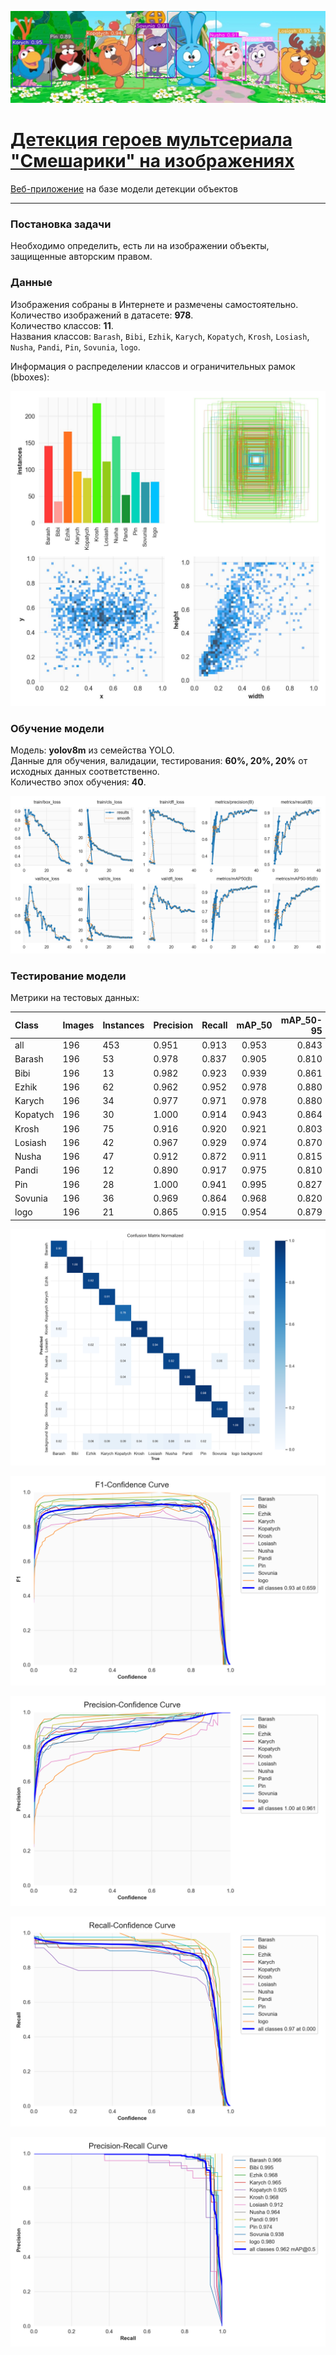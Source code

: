 ![Пример работы модели](https://github.com/Nanobelka/Smeshariki_detection_demo/blob/main/images/title_example.jpg)

# [Детекция героев мультсериала "Смешарики" на изображениях](https://smeshariki-detection.streamlit.app/)
[Веб-приложение](https://smeshariki-detection.streamlit.app/) на базе модели детекции объектов

---

### Постановка задачи

Необходимо определить, есть ли на изображении объекты, защищенные авторским правом.


### Данные

Изображения собраны в Интернете и размечены самостоятельно.  
Количество изображений в датасете: **978**.  
Количество классов: **11**.  
Названия классов: `Barash`, `Bibi`, `Ezhik`, `Karych`, `Kopatych`, `Krosh`, `Losiash`, `Nusha`, `Pandi`, `Pin`, `Sovunia`, `logo`.

Информация о распределении классов и ограничительных рамок (bboxes):

![Распределение меток](https://github.com/Nanobelka/Smeshariki_detection_demo/blob/main/images/labels.jpg)


### Обучение модели

Модель: **yolov8m** из семейства YOLO.  
Данные для обучения, валидации, тестирования: **60%, 20%, 20%** от исходных данных соответственно.  
Количество эпох обучения: **40**.  

![Лосс и метрики во время обучения](https://github.com/Nanobelka/Smeshariki_detection_demo/blob/main/images/results.png)


### Тестирование модели

Метрики на тестовых данных:

|   Class  | Images | Instances | Precision | Recall | mAP_50 | mAP_50-95 |
|:---------|--------|-----------|-----------|--------|:------:|----------:|
| all      | 196    | 453       | 0.951     | 0.913  | 0.953  | 0.843     |
| Barash   | 196    | 53        | 0.978     | 0.837  | 0.905  | 0.810     |
| Bibi     | 196    | 13        | 0.982     | 0.923  | 0.939  | 0.861     |
| Ezhik    | 196    | 62        | 0.962     | 0.952  | 0.978  | 0.880     |
| Karych   | 196    | 34        | 0.977     | 0.971  | 0.978  | 0.880     |
| Kopatych | 196    | 30        | 1.000     | 0.914  | 0.943  | 0.864     |
| Krosh    | 196    | 75        | 0.916     | 0.920  | 0.921  | 0.803     |
| Losiash  | 196    | 42        | 0.967     | 0.929  | 0.974  | 0.870     |
| Nusha    | 196    | 47        | 0.912     | 0.872  | 0.911  | 0.815     |
| Pandi    | 196    | 12        | 0.890     | 0.917  | 0.975  | 0.810     |
| Pin      | 196    | 28        | 1.000     | 0.941  | 0.995  | 0.827     |
| Sovunia  | 196    | 36        | 0.969     | 0.864  | 0.968  | 0.820     |
| logo     | 196    | 21        | 0.865     | 0.915  | 0.954  | 0.879     |

![Нормализованная Confusion Matrix](https://github.com/Nanobelka/Smeshariki_detection_demo/blob/main/images/confusion_matrix_normalized.png)

![Кривая F1~Confidence](https://github.com/Nanobelka/Smeshariki_detection_demo/blob/main/images/F1_curve.png)

![Кривая Precision~Confidence](https://github.com/Nanobelka/Smeshariki_detection_demo/blob/main/images/P_curve.png)

![Кривая Recall~Confidence](https://github.com/Nanobelka/Smeshariki_detection_demo/blob/main/images/R_curve.png)

![Кривая Precision~Recall](https://github.com/Nanobelka/Smeshariki_detection_demo/blob/main/images/PR_curve.png)
